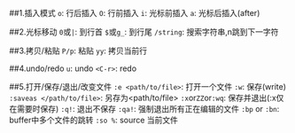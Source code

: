 ##1.插入模式
`o`: 行后插入
`O`: 行前插入
`i`: 光标前插入
`a`: 光标后插入(after)

##2.光标移动
`0`或`|`: 到行首
`$`或`g_`: 到行尾
`/string`: 搜索字符串,n跳到下一字符

##3.拷贝/粘贴
`P/p`: 粘贴
`yy`: 拷贝当前行

##4.undo/redo
`u`: undo
`<C-r>`: redo

##5.打开/保存/退出/改变文件
`:e <path/to/file>`: 打开一个文件
`:w`: 保存(write)
`:saveas </path/to/file>`: 另存为<path/to/file>
`:x`or`ZZ`or`:wq`: 保存并退出(:x仅在需要时保存)
`:q!`: 退出不保存    `:qa!`: 强制退出所有正在编辑的文件
`:bp` or `:bn`: buffer中多个文件的跳转
`:so %`: source 当前文件
